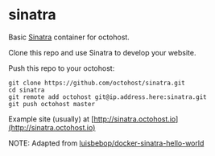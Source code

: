 sinatra
=======

Basic [Sinatra](http://www.sinatrarb.com/) container for octohost.

Clone this repo and use Sinatra to develop your website.

Push this repo to your octohost:

```
git clone https://github.com/octohost/sinatra.git
cd sinatra
git remote add octohost git@ip.address.here:sinatra.git
git push octohost master
```

Example site \(usually\) at [http://sinatra.octohost.io](http://sinatra.octohost.io)


NOTE: Adapted from [luisbebop/docker-sinatra-hello-world](https://github.com/luisbebop/docker-sinatra-hello-world)
